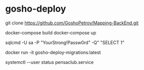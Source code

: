 # gosho-deploy

git clone https://github.com/GoshoPetrov/Mapping-BackEnd.git

docker-compose build
docker-compose up


sqlcmd -U sa -P "YourStrong!Passw0rd" -Q" "SELECT 1"

docker run -it gosho-deploy-migrations:latest

systemctl --user status pensaclub.service
